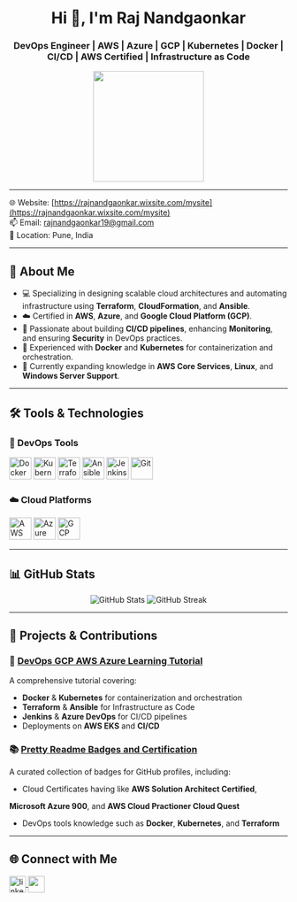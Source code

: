 <h1 align="center">Hi 👋, I'm Raj Nandgaonkar</h1>
<h3 align="center">DevOps Engineer | AWS | Azure | GCP | Kubernetes | Docker | CI/CD | AWS Certified | Infrastructure as Code</h3>

<p align="center">
  <img src="https://cdn.hashnode.com/res/hashnode/image/upload/v1682742022796/d2dc42f5-3074-4be7-a40f-a4176dd0b879.gif?w=1600&h=840&fit=crop&crop=entropy&auto=format,compress&gif-q=60&format=webm" width="200"/>
</p>

---

🌐 Website: [https://rajnandgaonkar.wixsite.com/mysite](https://rajnandgaonkar.wixsite.com/mysite)  
📫 Email: [rajnandgaonkar19@gmail.com](mailto:rajnandgaonkar19@gmail.com)  
📍 Location: Pune, India

---

## 🚀 About Me

- 💻 Specializing in designing scalable cloud architectures and automating infrastructure using **Terraform**, **CloudFormation**, and **Ansible**.
- ☁️ Certified in **AWS**, **Azure**, and **Google Cloud Platform (GCP)**.
- 🔧 Passionate about building **CI/CD pipelines**, enhancing **Monitoring**, and ensuring **Security** in DevOps practices.
- 🐳 Experienced with **Docker** and **Kubernetes** for containerization and orchestration.
- 🧠 Currently expanding knowledge in **AWS Core Services**, **Linux**, and **Windows Server Support**.

---

## 🛠️ Tools & Technologies

### 🧰 DevOps Tools

<p align="left">
  <img src="https://cdn.jsdelivr.net/gh/devicons/devicon/icons/docker/docker-original.svg" width="40" height="40" alt="Docker"/>
  <img src="https://cdn.jsdelivr.net/gh/devicons/devicon/icons/kubernetes/kubernetes-plain.svg" width="40" height="40" alt="Kubernetes"/>
  <img src="https://www.vectorlogo.zone/logos/terraformio/terraformio-icon.svg" width="40" height="40" alt="Terraform"/>
  <img src="https://www.vectorlogo.zone/logos/ansible/ansible-icon.svg" width="40" height="40" alt="Ansible"/>
  <img src="https://www.vectorlogo.zone/logos/jenkins/jenkins-icon.svg" width="40" height="40" alt="Jenkins"/>
  <img src="https://cdn.jsdelivr.net/gh/devicons/devicon/icons/git/git-original.svg" width="40" height="40" alt="Git"/>
</p>

### ☁️ Cloud Platforms

<p align="left">
  <img src="https://www.vectorlogo.zone/logos/amazon_aws/amazon_aws-icon.svg" width="40" height="40" alt="AWS"/>
  <img src="https://www.vectorlogo.zone/logos/microsoft_azure/microsoft_azure-icon.svg" width="40" height="40" alt="Azure"/>
  <img src="https://www.vectorlogo.zone/logos/google_cloud/google_cloud-icon.svg" width="40" height="40" alt="GCP"/>
</p>

---

## 📊 GitHub Stats

<p align="center">
  <img src="https://github-readme-stats.vercel.app/api?username=rajnandgaonkar&show_icons=true&theme=tokyonight" alt="GitHub Stats"/>
  <img src="https://github-readme-streak-stats.herokuapp.com/?user=rajnandgaonkar&theme=tokyonight" alt="GitHub Streak"/>
</p>

---

## 📌 Projects & Contributions

### 🔧 [DevOps GCP AWS Azure Learning Tutorial](https://github.com/rathoddt/devops-gcp-aws-azure)

A comprehensive tutorial covering:

- **Docker** & **Kubernetes** for containerization and orchestration
- **Terraform** & **Ansible** for Infrastructure as Code
- **Jenkins** & **Azure DevOps** for CI/CD pipelines
- Deployments on **AWS EKS** and **CI/CD**

### 📚 [Pretty Readme Badges and Certification](https://github.com/VishwaGauravIn/pretty-readme-badges)

A curated collection of badges for GitHub profiles, including:

- Cloud Certificates having like **AWS Solution Architect Certified**, 

**Microsoft Azure 900**, and **AWS Cloud Practioner Cloud Quest**
- DevOps tools knowledge such as **Docker**, **Kubernetes**, and **Terraform**

---

## 🌐 Connect with Me

<p align="left">
  <a href="https://www.linkedin.com/in/raj-nandgaonkar1211/" target="blank">
    <img align="center" src="https://cdn.jsdelivr.net/gh/devicons/devicon/icons/linkedin/linkedin-original.svg" alt="linkedin" height="30" width="30" />
  </a>
  <a href="https://rajnandgaonkar.wixsite.com/mysite" target="blank">
    <img align="center" src="https://img.icons8.com/ios-filled/50/000000/domain.png" height="30" width="30" />
  </a>
</p>
